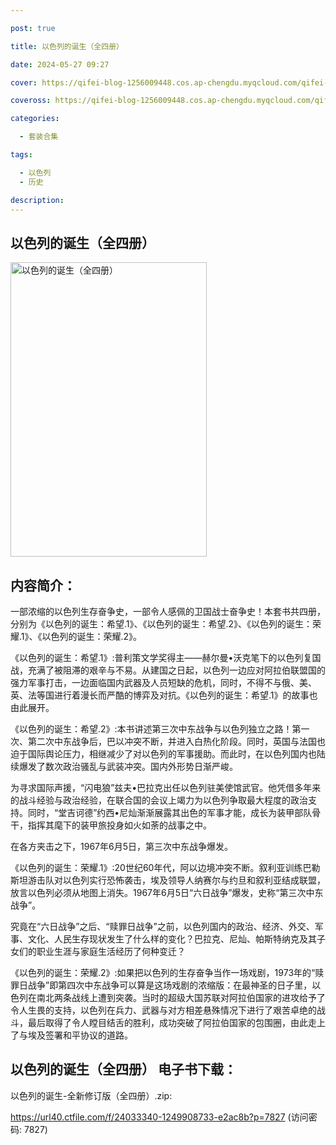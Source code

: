 ```yaml
---

post: true

title: 以色列的诞生（全四册）

date: 2024-05-27 09:27

cover: https://qifei-blog-1256009448.cos.ap-chengdu.myqcloud.com/qifei-blog/663c954b0ea9cb14035c49b7.jpg

coveross: https://qifei-blog-1256009448.cos.ap-chengdu.myqcloud.com/qifei-blog/663c954b0ea9cb14035c49b7.jpg

categories:

  - 套装合集

tags:

  - 以色列
  - 历史

description:
---
```


##  以色列的诞生（全四册）

<img alt="以色列的诞生（全四册）" class="aligncenter loaded" data-was-processed="true" decoding="async" fetchpriority="high" height="471" src="https://qifei-blog-1256009448.cos.ap-chengdu.myqcloud.com/qifei-blog/663c954b0ea9cb14035c49b7.jpg" style="cursor: zoom-in;" width="314"/>

## 内容简介：

一部浓缩的以色列生存奋争史，一部令人感佩的卫国战士奋争史！本套书共四册，分别为《以色列的诞生：希望.1》、《以色列的诞生：希望.2》、《以色列的诞生：荣耀.1》、《以色列的诞生：荣耀.2》。

《以色列的诞生：希望.1》:普利策文学奖得主——赫尔曼•沃克笔下的以色列复国战，充满了被阻滞的艰辛与不易。从建国之日起，以色列一边应对阿拉伯联盟国的强力军事打击，一边面临国内武器及人员短缺的危机，同时，不得不与俄、美、英、法等国进行着漫长而严酷的博弈及对抗。《以色列的诞生：希望.1》的故事也由此展开。

《以色列的诞生：希望.2》:本书讲述第三次中东战争与以色列独立之路！第一次、第二次中东战争后，巴以冲突不断，并进入白热化阶段。同时，英国与法国也迫于国际舆论压力，相继减少了对以色列的军事援助。而此时，在以色列国内也陆续爆发了数次政治骚乱与武装冲突。国内外形势日渐严峻。

为寻求国际声援，“闪电狼”兹夫•巴拉克出任以色列驻美使馆武官。他凭借多年来的战斗经验与政治经验，在联合国的会议上竭力为以色列争取最大程度的政治支持。同时，“堂吉诃德”约西•尼灿渐渐展露其出色的军事才能，成长为装甲部队骨干，指挥其麾下的装甲旅投身如火如荼的战事之中。

在各方夹击之下，1967年6月5日，第三次中东战争爆发。

《以色列的诞生：荣耀.1》:20世纪60年代，阿以边境冲突不断。叙利亚训练巴勒斯坦游击队对以色列实行恐怖袭击，埃及领导人纳赛尔与约旦和叙利亚结成联盟，放言以色列必须从地图上消失。1967年6月5日“六日战争”爆发，史称“第三次中东战争”。

究竟在“六日战争”之后、“赎罪日战争”之前，以色列国内的政治、经济、外交、军事、文化、人民生存现状发生了什么样的变化？巴拉克、尼灿、帕斯特纳克及其子女们的职业生涯与家庭生活经历了何种变迁？

《以色列的诞生：荣耀.2》:如果把以色列的生存奋争当作一场戏剧，1973年的“赎罪日战争”即第四次中东战争可以算是这场戏剧的浓缩版：在最神圣的日子里，以色列在南北两条战线上遭到突袭。当时的超级大国苏联对阿拉伯国家的进攻给予了令人生畏的支持，以色列在兵力、武器与对方相差悬殊情况下进行了艰苦卓绝的战斗，最后取得了令人瞠目结舌的胜利，成功突破了阿拉伯国家的包围圈，由此走上了与埃及签署和平协议的道路。

## 以色列的诞生（全四册） 电子书下载：
以色列的诞生-全新修订版（全四册）.zip: 

https://url40.ctfile.com/f/24033340-1249908733-e2ac8b?p=7827 (访问密码: 7827)
